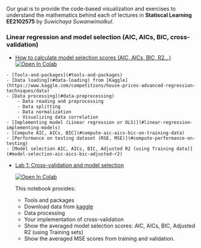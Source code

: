  Our goal is to provide the code-based visualization and exercises to understand the mathematics behind each of lectures in **Statiscal Learning EE2102575** by *Suwichaya Suwanwimolkul*.


### Linear regression and model selection (AIC, AICs, BIC, cross-validation) 
  
  - [How to calculate model selection scores (AIC, AICs, BIC, R2...)](model_selection.ipynb) 
    <a target="_blank" href="https://colab.research.google.com/github/GenAI-CUEE/Statistical-Learning-EE575-Y2024/blob/master/Lab1/model_selection.ipynb">
    <img src="https://colab.research.google.com/assets/colab-badge.svg" alt="Open In Colab"/>
  </a>

    - [Tools-and-packages](#tools-and-packages)
    - [Data loading](#data-loading) from [Kaggle](https://www.kaggle.com/competitions/house-prices-advanced-regression-techniques/data) 
    - [Data processing](#data-preprocessing)
        - Data reading and preprocessing
        - Data splitting
        - Data normalization
        - Visualizing data correlation
    - [Implementing model (Linear regression or OLS)](#linear-regression-implementing-models)
    - [Compute AIC, AICs, BIC](#compute-aic-aics-bic-on-training-data)
    - [Performance on testing dataset (RSE, MSE)](#compute-performance-on-testing)
    - [Model selection AIC, AICs, BIC, Adjusted R2 (using Training data)](#model-selection-aic-aics-bic-adjusted-r2)

  - [Lab 1: Cross-validation and model selection](main.ipynb) 
    
    <a target="_blank" href="https://colab.research.google.com/github/GenAI-CUEE/Statistical-Learning-EE575-Y2024/blob/master/Lab1/main.ipynb">
    <img src="https://colab.research.google.com/assets/colab-badge.svg" alt="Open In Colab"/>
    </a>
    
    This notebook provides: 

    - Tools and packages
    - Download data from [kaggle](https://www.kaggle.com/competitions/house-prices-advanced-regression-techniques/data) 
    - Data processing 
    - Your implementation of cross-validation
    - Show the averaged model selection scores: AIC, AICs, BIC, Adjusted R2 (using Training sets)
    - Show the averaged MSE scores from training and validation.

    